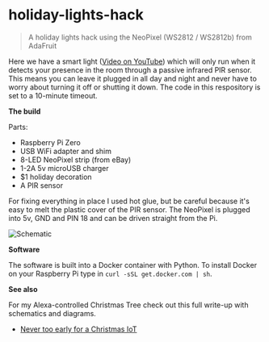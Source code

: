 # holiday-lights-hack

> A holiday lights hack using the NeoPixel (WS2812 / WS2812b) from AdaFruit

Here we have a smart light ([Video on YouTube](https://www.youtube.com/watch?v=CjkovJdzmKw)) which will only run when it detects your presence in the room through a passive infrared PIR sensor. This means you can leave it plugged in all day and night and never have to worry about turning it off or shutting it down. The code in this respository is set to a 10-minute timeout.

**The build**

Parts:
* Raspberry Pi Zero
* USB WiFi adapter and shim
* 8-LED NeoPixel strip (from eBay)
* 1-2A 5v microUSB charger
* $1 holiday decoration
* A PIR sensor

For fixing everything in place I used hot glue, but be careful because it's easy to melt the plastic cover of the PIR sensor. The NeoPixel is plugged into 5v, GND and PIN 18 and can be driven straight from the Pi.

![Schematic](http://blog.alexellis.io/content/images/2016/11/schematic_b.png)

**Software**

The software is built into a Docker container with Python. To install Docker on your Raspberry Pi type in `curl -sSL get.docker.com | sh`.

**See also**

For my Alexa-controlled Christmas Tree check out this full write-up with schematics and diagrams.

* [Never too early for a Christmas IoT](http://blog.alexellis.io/christmas-iot-tree/)

